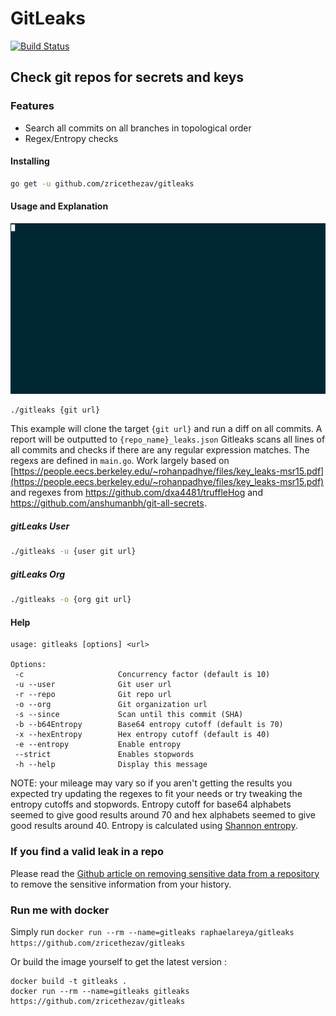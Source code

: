 # GitLeaks


[![Build Status](https://travis-ci.org/zricethezav/gitleaks.svg?branch=master)](https://travis-ci.org/zricethezav/gitleaks)

## Check git repos for secrets and keys

### Features

* Search all commits on all branches in topological order
* Regex/Entropy checks

#### Installing

```bash
go get -u github.com/zricethezav/gitleaks
```

#### Usage and Explanation

![Alt Text](https://github.com/zricethezav/gifs/blob/master/gitleaks.gif)

```bash
./gitleaks {git url}
```

This example will clone the target `{git url}` and run a diff on all commits. A report will be outputted to `{repo_name}_leaks.json`
Gitleaks scans all lines of all commits and checks if there are any regular expression matches. The regexs are defined in `main.go`. Work largely based on  [https://people.eecs.berkeley.edu/~rohanpadhye/files/key_leaks-msr15.pdf](https://people.eecs.berkeley.edu/~rohanpadhye/files/key_leaks-msr15.pdf) and regexes from https://github.com/dxa4481/truffleHog and https://github.com/anshumanbh/git-all-secrets.

##### gitLeaks User
```bash
./gitleaks -u {user git url}
```
##### gitLeaks Org
```bash
./gitleaks -o {org git url}
```

#### Help
```
usage: gitleaks [options] <url>

Options:
 -c                     Concurrency factor (default is 10)
 -u --user              Git user url
 -r --repo              Git repo url
 -o --org               Git organization url
 -s --since             Scan until this commit (SHA)
 -b --b64Entropy        Base64 entropy cutoff (default is 70)
 -x --hexEntropy        Hex entropy cutoff (default is 40)
 -e --entropy           Enable entropy
 --strict               Enables stopwords
 -h --help              Display this message
```
NOTE: your mileage may vary so if you aren't getting the results you expected try updating the regexes to fit your needs or try tweaking the entropy cutoffs and stopwords. Entropy cutoff for base64 alphabets seemed to give good results around 70 and hex alphabets seemed to give good results around 40. Entropy is calculated using [Shannon entropy](http://www.bearcave.com/misl/misl_tech/wavelets/compression/shannon.html).


### If you find a valid leak in a repo
Please read the [Github article on removing sensitive data from a repository](https://help.github.com/articles/removing-sensitive-data-from-a-repository/) to remove the sensitive information from your history.

### Run me with docker

Simply run `docker run --rm --name=gitleaks raphaelareya/gitleaks https://github.com/zricethezav/gitleaks`

Or build the image yourself to get the latest version :

```
docker build -t gitleaks .
docker run --rm --name=gitleaks gitleaks https://github.com/zricethezav/gitleaks
```


